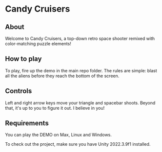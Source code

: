 # Candy Cruisers

## About
Welcome to Candy Cruisers, a top-down retro space shooter remixed with color-matching puzzle elements!

## How to play
To play, fire up the demo in the main repo folder. The rules are simple: blast all the aliens before
they reach the bottom of the screen. 

## Controls
Left and right arrow keys move your triangle and spacebar shoots.
Beyond that, it's up to you to figure it out. I believe in you!

## Requirements
You can play the DEMO on Max, Linux and Windows. 

To check out the project, make sure you have 
Unity 2022.3.9f1 installed.